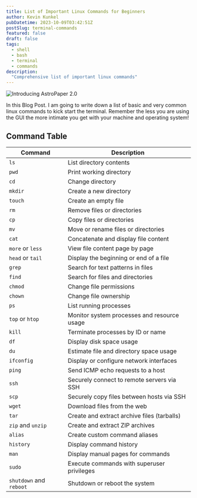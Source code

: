 ```yaml
---
title: List of Important Linux Commands for Beginners
author: Kevin Kunkel
pubDatetime: 2023-10-09T03:42:51Z
postSlug: terminal-commands
featured: false
draft: false
tags:
  - shell
  - bash
  - terminal
  - commands
description:
  "Comprehensive list of important linux commands"
---
```


![Introducing AstroPaper 2.0](/assets/terminal2.jpg)

In this Blog Post. I am going to write down a list of basic and very common linux commands to kick start the terminal. Remember the less you are using the GUI the more intimate you get with your machine and operating system!

## Command Table

| Command                  | Description                                          |
|--------------------------|------------------------------------------------------|
| `ls`                     | List directory contents                              |
| `pwd`                    | Print working directory                              |
| `cd`                     | Change directory                                     |
| `mkdir`                  | Create a new directory                               |
| `touch`                  | Create an empty file                                 |
| `rm`                     | Remove files or directories                          |
| `cp`                     | Copy files or directories                            |
| `mv`                     | Move or rename files or directories                  |
| `cat`                    | Concatenate and display file content                 |
| `more` or `less`        | View file content page by page                       |
| `head` or `tail`         | Display the beginning or end of a file               |
| `grep`                   | Search for text patterns in files                    |
| `find`                   | Search for files and directories                     |
| `chmod`                  | Change file permissions                               |
| `chown`                  | Change file ownership                                 |
| `ps`                     | List running processes                               |
| `top` or `htop`          | Monitor system processes and resource usage           |
| `kill`                   | Terminate processes by ID or name                    |
| `df`                     | Display disk space usage                             |
| `du`                     | Estimate file and directory space usage              |
| `ifconfig`               | Display or configure network interfaces              |
| `ping`                   | Send ICMP echo requests to a host                    |
| `ssh`                    | Securely connect to remote servers via SSH            |
| `scp`                    | Securely copy files between hosts via SSH            |
| `wget`                   | Download files from the web                         |
| `tar`                    | Create and extract archive files (tarballs)          |
| `zip` and `unzip`        | Create and extract ZIP archives                       |
| `alias`                  | Create custom command aliases                         |
| `history`                | Display command history                               |
| `man`                    | Display manual pages for commands                    |
| `sudo`                   | Execute commands with superuser privileges            |
| `shutdown` and `reboot`  | Shutdown or reboot the system            
